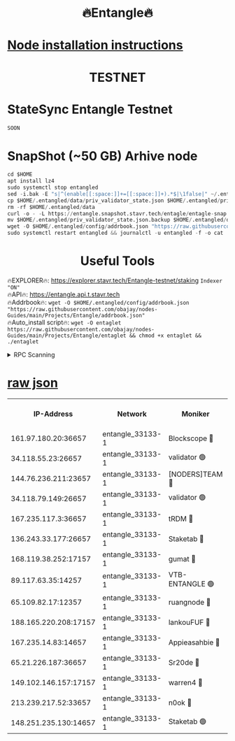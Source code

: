 <h1 align="center"> 🔥Entangle🔥</h1>

[Node installation instructions](https://github.com/obajay/nodes-Guides/tree/main/Projects/Entangle)
=

<h1 align="center"> TESTNET</h1>

# StateSync Entangle Testnet
```python
SOON
```
# SnapShot (~50 GB) Arhive node
```python
cd $HOME
apt install lz4
sudo systemctl stop entangled
sed -i.bak -E "s|^(enable[[:space:]]+=[[:space:]]+).*$|\1false|" ~/.entangled/config/config.toml
cp $HOME/.entangled/data/priv_validator_state.json $HOME/.entangled/priv_validator_state.json.backup
rm -rf $HOME/.entangled/data
curl -o - -L https://entangle.snapshot.stavr.tech/entagle/entagle-snap.tar.lz4 | lz4 -c -d - | tar -x -C $HOME/.entangled --strip-components 2
mv $HOME/.entangled/priv_validator_state.json.backup $HOME/.entangled/data/priv_validator_state.json
wget -O $HOME/.entangled/config/addrbook.json "https://raw.githubusercontent.com/obajay/nodes-Guides/main/Projects/Entangle/addrbook.json"
sudo systemctl restart entangled && journalctl -u entangled -f -o cat
```
 <h1 align="center"> Useful Tools</h1>
 
🔥EXPLORER🔥: https://explorer.stavr.tech/Entangle-testnet/staking        `Indexer "ON"` \
🔥API🔥:      https://entangle.api.t.stavr.tech \
🔥Addrbook🔥: ```wget -O $HOME/.entangled/config/addrbook.json "https://raw.githubusercontent.com/obajay/nodes-Guides/main/Projects/Entangle/addrbook.json"``` \
🔥Auto_install script🔥:  `wget -O entaglet https://raw.githubusercontent.com/obajay/nodes-Guides/main/Projects/Entangle/entaglet && chmod +x entaglet && ./entaglet`


<details>
<summary>RPC Scanning</summary>

<h2 align="center"> We scan nodes in real time every 4 hours. And we provide the final result of RPC endpoints.
We cannot influence the operation of these nodes in any way. </h2>


```python
If Voting Power is higher than 0 --> then the Node is a validator of the network and may be subject to attack and be a potential threat to the chain.
```
```python
We marked such validators with a red symbol
```

</details>

[raw json](https://rpc-check.entangt.stavr.tech/entangt/rpc-entangt-result.json)
=


<table><tr><th>IP-Address</th><th>Network</th><th>Moniker</th><th>Latest Block Height</th><th>Earliest Block Height</th><th>Catching Up</th><th>Tx Index</th><th>Voting Power</th><th>Scan Time</th></tr><tr><td>161.97.180.20:36657</td><td>entangle_33133-1</td><td>Blockscope 🔴</td><td>2274237</td><td>1</td><td>False</td><td>off</td><td>294828571879274</td><td>2024-02-19T20:52:26.680954374UTC</td></tr><tr><td>34.118.55.23:26657</td><td>entangle_33133-1</td><td>validator 🟢</td><td>2274237</td><td>1</td><td>False</td><td>on</td><td>0</td><td>2024-02-19T20:52:27.489138897UTC</td></tr><tr><td>144.76.236.211:23657</td><td>entangle_33133-1</td><td>[NODERS]TEAM 🔴</td><td>2274238</td><td>1</td><td>False</td><td>off</td><td>27067451472639025</td><td>2024-02-19T20:52:37.437209223UTC</td></tr><tr><td>34.118.79.149:26657</td><td>entangle_33133-1</td><td>validator 🟢</td><td>2274239</td><td>1</td><td>False</td><td>on</td><td>0</td><td>2024-02-19T20:52:46.676615974UTC</td></tr><tr><td>167.235.117.3:36657</td><td>entangle_33133-1</td><td>tRDM 🔴</td><td>2274241</td><td>1</td><td>False</td><td>on</td><td>187389752966372</td><td>2024-02-19T20:52:51.460900340UTC</td></tr><tr><td>136.243.33.177:26657</td><td>entangle_33133-1</td><td>Staketab 🔴</td><td>2274239</td><td>660001</td><td>False</td><td>on</td><td>155890338702520</td><td>2024-02-19T20:52:39.789040375UTC</td></tr><tr><td>168.119.38.252:17157</td><td>entangle_33133-1</td><td>gumat 🔴</td><td>2274237</td><td>962001</td><td>False</td><td>on</td><td>333772381865705</td><td>2024-02-19T20:52:29.907103204UTC</td></tr><tr><td>89.117.63.35:14257</td><td>entangle_33133-1</td><td>VTB-ENTANGLE 🟢</td><td>2274238</td><td>1162001</td><td>False</td><td>off</td><td>0</td><td>2024-02-19T20:52:34.702554773UTC</td></tr><tr><td>65.109.82.17:12357</td><td>entangle_33133-1</td><td>ruangnode 🔴</td><td>2274237</td><td>1312001</td><td>False</td><td>off</td><td>511129254058967</td><td>2024-02-19T20:52:27.152991523UTC</td></tr><tr><td>188.165.220.208:17157</td><td>entangle_33133-1</td><td>lankouFUF 🔴</td><td>2274237</td><td>1910001</td><td>False</td><td>off</td><td>316730524074424</td><td>2024-02-19T20:52:30.237076562UTC</td></tr><tr><td>167.235.14.83:14657</td><td>entangle_33133-1</td><td>Appieasahbie 🔴</td><td>2274241</td><td>2042001</td><td>False</td><td>on</td><td>43255829729723701</td><td>2024-02-19T20:52:51.139259404UTC</td></tr><tr><td>65.21.226.187:36657</td><td>entangle_33133-1</td><td>Sr20de 🔴</td><td>2274237</td><td>2049001</td><td>False</td><td>off</td><td>19445177053143</td><td>2024-02-19T20:52:26.257257440UTC</td></tr><tr><td>149.102.146.157:17157</td><td>entangle_33133-1</td><td>warren4 🔴</td><td>2274238</td><td>2098001</td><td>False</td><td>on</td><td>498358550072519</td><td>2024-02-19T20:52:37.170669599UTC</td></tr><tr><td>213.239.217.52:33657</td><td>entangle_33133-1</td><td>n0ok 🔴</td><td>2274239</td><td>2174239</td><td>False</td><td>off</td><td>46591264469803308</td><td>2024-02-19T20:52:44.238528408UTC</td></tr><tr><td>148.251.235.130:14657</td><td>entangle_33133-1</td><td>Staketab 🟢</td><td>2274237</td><td>2272001</td><td>False</td><td>on</td><td>0</td><td>2024-02-19T20:52:25.809616111UTC</td></tr></table>
